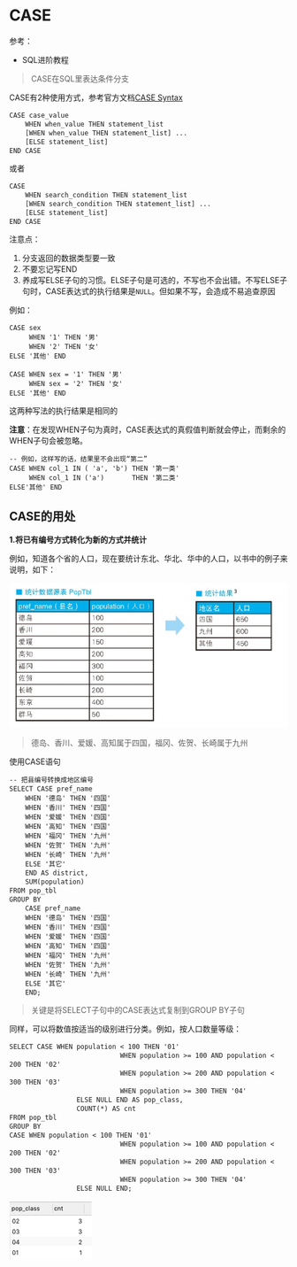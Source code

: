 # CASE

参考：

+ SQL进阶教程

> CASE在SQL里表达条件分支

CASE有2种使用方式，参考官方文档[CASE Syntax](https://dev.mysql.com/doc/refman/5.7/en/case.html)

```mysql
CASE case_value
    WHEN when_value THEN statement_list
    [WHEN when_value THEN statement_list] ...
    [ELSE statement_list]
END CASE
```

或者

```mysql
CASE
    WHEN search_condition THEN statement_list
    [WHEN search_condition THEN statement_list] ...
    [ELSE statement_list]
END CASE
```

注意点：

1. 分支返回的数据类型要一致
2. 不要忘记写END
3. 养成写ELSE子句的习惯。ELSE子句是可选的，不写也不会出错。不写ELSE子句时，CASE表达式的执行结果是`NULL`。但如果不写，会造成不易追查原因

例如：

```mysql
CASE sex 
     WHEN '1' THEN '男' 
     WHEN '2' THEN '女' 
ELSE '其他' END

CASE WHEN sex = '1' THEN '男' 
     WHEN sex = '2' THEN '女' 
ELSE '其他' END 
```

这两种写法的执行结果是相同的

**注意**：在发现WHEN子句为真时，CASE表达式的真假值判断就会停止，而剩余的WHEN子句会被忽略。

```mysql
-- 例如，这样写的话，结果里不会出现“第二”
CASE WHEN col_1 IN ( 'a', 'b') THEN '第一类' 
     WHEN col_1 IN ('a')       THEN '第二类' 
ELSE'其他' END 
```



## CASE的用处

**1.将已有编号方式转化为新的方式并统计**

例如，知道各个省的人口，现在要统计东北、华北、华中的人口，以书中的例子来说明，如下：

![001](https://github.com/winfredzen/JavaEE-Basic/blob/master/MySQL/images/001.png)

> 德岛、香川、爱媛、高知属于四国，福冈、佐贺、长崎属于九州

使用CASE语句

```mysql
-- 把县编号转换成地区编号
SELECT CASE pref_name
	WHEN '德岛' THEN '四国'
	WHEN '香川' THEN '四国' 
	WHEN '爱媛' THEN '四国' 
	WHEN '高知' THEN '四国' 
	WHEN '福冈' THEN '九州' 
	WHEN '佐贺' THEN '九州' 
	WHEN '长崎' THEN '九州' 
	ELSE '其它'
	END AS district,
	SUM(population)
FROM pop_tbl
GROUP BY 
	CASE pref_name
	WHEN '德岛' THEN '四国'
	WHEN '香川' THEN '四国' 
	WHEN '爱媛' THEN '四国' 
	WHEN '高知' THEN '四国' 
	WHEN '福冈' THEN '九州' 
	WHEN '佐贺' THEN '九州' 
	WHEN '长崎' THEN '九州' 
	ELSE '其它'
	END;
```

> 关键是将SELECT子句中的CASE表达式复制到GROUP BY子句

同样，可以将数值按适当的级别进行分类。例如，按人口数量等级：

```mysql
SELECT CASE WHEN population < 100 THEN '01'
							WHEN population >= 100 AND population < 200 THEN '02'
							WHEN population >= 200 AND population < 300 THEN '03'
							WHEN population >= 300 THEN '04'
				 ELSE NULL END AS pop_class,
				 COUNT(*) AS cnt
FROM pop_tbl
GROUP BY  
CASE WHEN population < 100 THEN '01'
							WHEN population >= 100 AND population < 200 THEN '02'
							WHEN population >= 200 AND population < 300 THEN '03'
							WHEN population >= 300 THEN '04'
				 ELSE NULL END;
```

![002](https://github.com/winfredzen/JavaEE-Basic/blob/master/MySQL/images/002.png)











